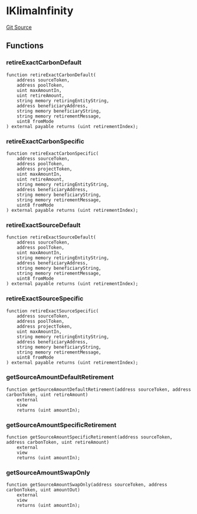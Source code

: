 # IKlimaInfinity
[Git Source](https://github.com/KlimaDAO/klimadao-solidity/blob/b98fc1e8b7dcf2a7b80bbaba384c8c84431739fc/src/protocol/interfaces/IKlimaInfinity.sol)


## Functions
### retireExactCarbonDefault


```solidity
function retireExactCarbonDefault(
    address sourceToken,
    address poolToken,
    uint maxAmountIn,
    uint retireAmount,
    string memory retiringEntityString,
    address beneficiaryAddress,
    string memory beneficiaryString,
    string memory retirementMessage,
    uint8 fromMode
) external payable returns (uint retirementIndex);
```

### retireExactCarbonSpecific


```solidity
function retireExactCarbonSpecific(
    address sourceToken,
    address poolToken,
    address projectToken,
    uint maxAmountIn,
    uint retireAmount,
    string memory retiringEntityString,
    address beneficiaryAddress,
    string memory beneficiaryString,
    string memory retirementMessage,
    uint8 fromMode
) external payable returns (uint retirementIndex);
```

### retireExactSourceDefault


```solidity
function retireExactSourceDefault(
    address sourceToken,
    address poolToken,
    uint maxAmountIn,
    string memory retiringEntityString,
    address beneficiaryAddress,
    string memory beneficiaryString,
    string memory retirementMessage,
    uint8 fromMode
) external payable returns (uint retirementIndex);
```

### retireExactSourceSpecific


```solidity
function retireExactSourceSpecific(
    address sourceToken,
    address poolToken,
    address projectToken,
    uint maxAmountIn,
    string memory retiringEntityString,
    address beneficiaryAddress,
    string memory beneficiaryString,
    string memory retirementMessage,
    uint8 fromMode
) external payable returns (uint retirementIndex);
```

### getSourceAmountDefaultRetirement


```solidity
function getSourceAmountDefaultRetirement(address sourceToken, address carbonToken, uint retireAmount)
    external
    view
    returns (uint amountIn);
```

### getSourceAmountSpecificRetirement


```solidity
function getSourceAmountSpecificRetirement(address sourceToken, address carbonToken, uint retireAmount)
    external
    view
    returns (uint amountIn);
```

### getSourceAmountSwapOnly


```solidity
function getSourceAmountSwapOnly(address sourceToken, address carbonToken, uint amountOut)
    external
    view
    returns (uint amountIn);
```

